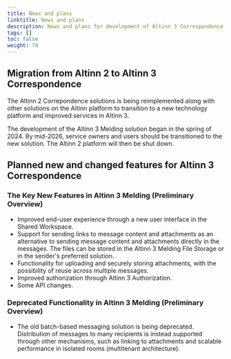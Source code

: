```yaml
---
title: News and plans
linktitle: News and plans
description: News and plans for development of Altinn 3 Correspondence.
tags: []
toc: false
weight: 70
---
```


<!-- {{<children />}} -->

## Migration from Altinn 2 to Altinn 3 Correspondence

The Altinn 2 Correpondence solutions is being reimplemented along with other solutions on the Altinn platform
to transition to a new technology platform and improved services in Altinn 3.

The development of the Altinn 3 Melding solution began in the spring of 2024. By mid-2026,
service owners and users should be transitioned to the new solution. 
The Altinn 2 platform will then be shut down.


## Planned new and changed features for Altinn 3 Correspondence

### The Key New Features in Altinn 3 Melding (Preliminary Overview)

- Improved end-user experience through a new user interface in the Shared Workspace.
- Support for sending links to message content and attachments
  as an alternative to sending message content and attachments directly in the messages.
  The files can be stored in the Altinn 3 Melding File Storage or in the sender's preferred solution.
- Functionality for uploading and securely storing attachments,
  with the possibility of reuse across multiple messages.
- Improved authorization through Altinn 3 Authorization.
- Some API changes.
  

### Deprecated Functionality in Altinn 3 Melding (Preliminary Overview)

- The old batch-based messaging solution is being deprecated.
  Distribution of messages to many recipients is instead supported through other mechanisms,
  such as linking to attachments and scalable performance in isolated rooms (multitenant architecture).